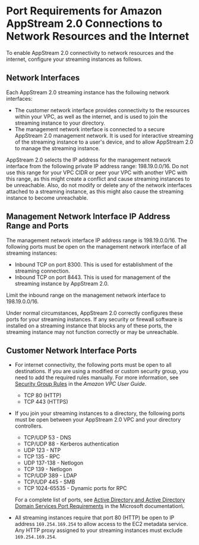 # Port Requirements for Amazon AppStream 2\.0 Connections to Network Resources and the Internet<a name="appstream2-port-requirements-appstream2"></a>

To enable AppStream 2\.0 connectivity to network resources and the internet, configure your streaming instances as follows\.

## Network Interfaces<a name="network-interfaces"></a>

Each AppStream 2\.0 streaming instance has the following network interfaces:
+ The customer network interface provides connectivity to the resources within your VPC, as well as the internet, and is used to join the streaming instance to your directory\.
+ The management network interface is connected to a secure AppStream 2\.0 management network\. It is used for interactive streaming of the streaming instance to a user's device, and to allow AppStream 2\.0 to manage the streaming instance\.

AppStream 2\.0 selects the IP address for the management network interface from the following private IP address range: 198\.19\.0\.0/16\. Do not use this range for your VPC CIDR or peer your VPC with another VPC with this range, as this might create a conflict and cause streaming instances to be unreachable\. Also, do not modify or delete any of the network interfaces attached to a streaming instance, as this might also cause the streaming instance to become unreachable\.

## Management Network Interface IP Address Range and Ports<a name="management_ports"></a>

The management network interface IP address range is 198\.19\.0\.0/16\. The following ports must be open on the management network interface of all streaming instances:
+ Inbound TCP on port 8300\. This is used for establishment of the streaming connection\.
+ Inbound TCP on port 8443\. This is used for management of the streaming instance by AppStream 2\.0\.

Limit the inbound range on the management network interface to 198\.19\.0\.0/16\.

Under normal circumstances, AppStream 2\.0 correctly configures these ports for your streaming instances\. If any security or firewall software is installed on a streaming instance that blocks any of these ports, the streaming instance may not function correctly or may be unreachable\.

## Customer Network Interface Ports<a name="primary_ports"></a>
+ For internet connectivity, the following ports must be open to all destinations\. If you are using a modified or custom security group, you need to add the required rules manually\. For more information, see [Security Group Rules](https://docs.aws.amazon.com/vpc/latest/userguide/VPC_SecurityGroups.html#SecurityGroupRules) in the *Amazon VPC User Guide*\. 
  + TCP 80 \(HTTP\)
  + TCP 443 \(HTTPS\)
+ If you join your streaming instances to a directory, the following ports must be open between your AppStream 2\.0 VPC and your directory controllers\. 
  + TCP/UDP 53 \- DNS
  + TCP/UDP 88 \- Kerberos authentication
  + UDP 123 \- NTP
  + TCP 135 \- RPC
  + UDP 137\-138 \- Netlogon
  + TCP 139 \- Netlogon
  + TCP/UDP 389 \- LDAP
  + TCP/UDP 445 \- SMB
  + TCP 1024\-65535 \- Dynamic ports for RPC

  For a complete list of ports, see [Active Directory and Active Directory Domain Services Port Requirements](https://docs.microsoft.com/en-us/previous-versions/windows/it-pro/windows-server-2008-R2-and-2008/dd772723(v=ws.10)) in the Microsoft documentation\.
+ All streaming instances require that port 80 \(HTTP\) be open to IP address `169.254.169.254` to allow access to the EC2 metadata service\. Any HTTP proxy assigned to your streaming instances must exclude `169.254.169.254`\.